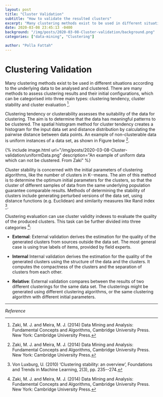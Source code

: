 ```yaml
---
layout: post
title: "Cluster Validation"
subtitle: "How to validate the resulted clusters"
excerpt: "Many clustering methods exist to be used in different situations according to the underlying data to be analysed and clustered."
date: 2020-03-08 23:45:13 -0400
background: "/img/posts/2020-03-08-Cluster-validation/background.png"
categories: ["data-mining", "Clustering"]

author: "Polla Fattah"
---
```


# Clustering Validation

Many clustering methods exist to be used in different situations according to the underlying data to be analysed and clustered. There are many methods to assess clustering results and their initial configurations, which can be categorised into three main types: clustering tendency, cluster stability and cluster evaluation [^3].

Clustering tendency or clusterability assesses the suitability of the data for clustering. The aim is to determine that the data has meaningful patterns to be clustered. The spatial histogram method for cluster tendency creates a histogram for the input data set and distance distribution by calculating the pairwise distance between data points. An example of non-clusterable data is uniform instances of a data set, as shown in Figure below [^3].


{% include image.html url="/img/posts/2020-03-08-Cluster-validation/uniformData.png" description="An example of uniform data which can not be clustered. From Zaki" %}


Cluster stability is concerned with the initial parameters of clustering algorithms, like the number of clusters in K--means. The aim of this method is to determine the optimum initial parameters for the clusters, so that the cluster of different samples of data from the same underlying population guarantee comparable results. Methods of determining the stability of clusters include generating perturbed versions of the data set, using distance functions (e.g. Euclidean) and similarity measures like Rand index [^1].

Clustering evaluation can use cluster validity indexes to evaluate the quality of the produced clusters. This task can be further divided into three categories [^3]:


- **External**: External validation derives the estimation for the quality of the generated clusters from sources outside the data set. The most general case is using true labels of items, provided by field experts.

- **Internal** Internal validation derives the estimation for the quality of the generated clusters using the structure of the data and the clusters. It computes the compactness of the clusters and the separation of clusters from each other.

- **Relative**: External validation compares between the results of two different clusterings for the same data set. The clusterings might be generated using different clustering algorithms, or the same clustering algorithm with different initial parameters.

---

_Reference_

[^1]: Von Luxburg, U. (2010) ‘Clustering stability: an overview’, Foundations and Trends in Machine Learning, 2(3), pp. 235--274.
[^3]: Zaki, M. J. and Meira, M. J. (2014) Data Mining and Analysis: Fundamental Concepts and Algorithms, Cambridge University Press. New York: Cambridge University Press.